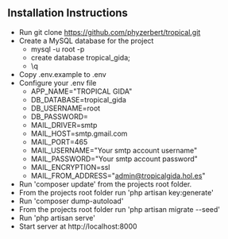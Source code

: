 ## Installation Instructions

- Run git clone https://github.com/phyzerbert/tropical.git
- Create a MySQL database for the project
    - mysql -u root -p
    - create database tropical_gida;
    - \q
- Copy .env.example to .env
- Configure your .env file
    - APP_NAME="TROPICAL GIDA"
    - DB_DATABASE=tropical_gida
    - DB_USERNAME=root
    - DB_PASSWORD=
    - MAIL_DRIVER=smtp
    - MAIL_HOST=smtp.gmail.com
    - MAIL_PORT=465
    - MAIL_USERNAME="Your smtp account username"
    - MAIL_PASSWORD="Your smtp account password"
    - MAIL_ENCRYPTION=ssl
    - MAIL_FROM_ADDRESS="admin@tropicalgida.hol.es"
- Run 'composer update' from the projects root folder.
- From the projects root folder run 'php artisan key:generate'
- Run 'composer dump-autoload'
- From the projects root folder run 'php artisan migrate --seed'
- Run 'php artisan serve'
- Start server at http://localhost:8000
